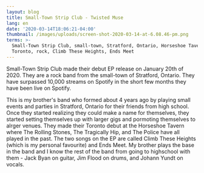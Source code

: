 ```yaml
---
layout: blog
title: Small-Town Strip Club - Twisted Muse
lang: en
date: '2020-03-14T18:06:21-04:00'
thumbnail: /images/uploads/screen-shot-2020-03-14-at-6.08.46-pm.png
terms: >-
  Small-Town Strip Club, small-town, Stratford, Ontario, Horseshoe Tavern,
  Toronto, rock, Climb These Heights, Ends Meet
---
```

Small-Town Strip Club made their debut EP release on January 20th of 2020. They are a rock band from the small-town of Stratford, Ontario. They have surpassed 10,000 streams on Spotify in the short few months they have been live on Spotify. 

This is my brother's band who formed about 4 years ago by playing small events and parties in Stratford, Ontario for their friends from high school. Once they started realizing they could make a name for themselves, they started setting themselves up with larger gigs and pormoting themselves to alrger venues. They made their Toronto debut at the Horseshoe Tavern where The Rolling Stones, The Tragically Hip, and The Police have all played in the past. The two songs on the EP are called Climb These Heights (which is my personal favourite) and Ends Meet. My brother plays the base in the band and I know the rest of the band from going to highschool with them - Jack Byan on guitar, Jim Flood on drums, and Johann Yundt on vocals.
